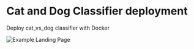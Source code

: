 # Cat and Dog Classifier deployment

Deploy cat_vs_dog classifier with Docker

![Example Landing Page](/report/inference.png)